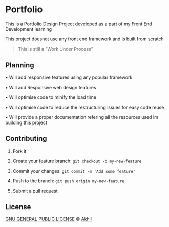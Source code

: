 # Portfolio

This is a Portfolio Design Project developed as a part of my Front End Development learning

This project doesnot use any front end framework and is built from scratch

> This is still a "Work Under Process"

## Planning
• Will add responsive features using any popular framework

• Will add Responsive web design features

• Will optimise code to minify the load time

• Will optimise code to reduce the restructuring issues for easy code reuse

• Will provide a proper documentation refering all the resources used im building this project

## Contributing

1. Fork it

2. Create your feature branch: `git checkout -b my-new-feature`

3. Commit your changes: `git commit -m 'Add some feature'`

4. Push to the branch: `git push origin my-new-feature`

5. Submit a pull request

## License

[GNU GENERAL PUBLIC LICENSE](./LICENSE) © [Akhil](https://github.com/Akhi1)
